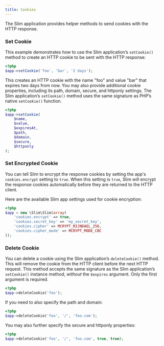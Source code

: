 ```yaml
---
title: Cookies
---
```

The Slim application provides helper methods to send cookies with the HTTP response.

### Set Cookie

This example demonstrates how to use the Slim application’s `setCookie()` method to create an HTTP cookie to be sent
with the HTTP response:

```php
<?php
$app->setCookie('foo', 'bar', '2 days');
```

This creates an HTTP cookie with the name "foo" and value "bar" that expires two days from now. You may also provide
additional cookie properties, including its path, domain, secure, and httponly settings. The Slim application’s
`setCookie()` method uses the same signature as PHP’s native `setCookie()` function.

```php
<?php
$app->setCookie(
    $name,
    $value,
    $expiresAt,
    $path,
    $domain,
    $secure,
    $httponly
);
```

### Set Encrypted Cookie

You can tell Slim to encrypt the response cookies by setting the app's `cookies.encrypt` setting to `true`.
When this setting is `true`, Slim will encrypt the response cookies automatically before they are returned to
the HTTP client.

Here are the available Slim app settings used for cookie encryption:

```php
<?php
$app = new \Slim\Slim(array(
    'cookies.encrypt' => true,
    'cookies.secret_key' => 'my_secret_key',
    'cookies.cipher' => MCRYPT_RIJNDAEL_256,
    'cookies.cipher_mode' => MCRYPT_MODE_CBC
));
```

### Delete Cookie

You can delete a cookie using the Slim application’s `deleteCookie()` method. This will remove the cookie from
the HTTP client before the next HTTP request. This method accepts the same signature as the Slim application’s
`setCookie()` instance method, *without* the `$expires` argument. Only the first argument is required.

```php
<?php
$app->deleteCookie('foo');
```

If you need to also specify the path and domain:

```php
<?php
$app->deleteCookie('foo', '/', 'foo.com');
```

You may also further specify the secure and httponly properties:

```php
<?php
$app->deleteCookie('foo', '/', 'foo.com', true, true);
```
